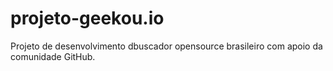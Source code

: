 # projeto-geekou.io
Projeto de desenvolvimento dbuscador opensource brasileiro com apoio da comunidade GitHub.
